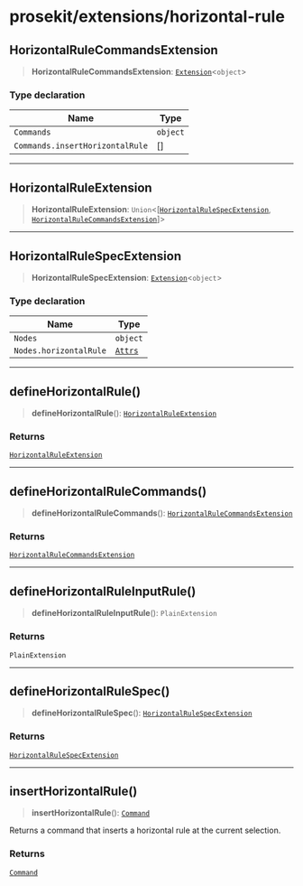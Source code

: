 # prosekit/extensions/horizontal-rule

<a id="HorizontalRuleCommandsExtension" name="HorizontalRuleCommandsExtension"></a>

## HorizontalRuleCommandsExtension

> **HorizontalRuleCommandsExtension**: [`Extension`](../core.md#ExtensionT)\<`object`\>

### Type declaration

| Name | Type |
| ------ | ------ |
| `Commands` | `object` |
| `Commands.insertHorizontalRule` | [] |

***

<a id="HorizontalRuleExtension" name="HorizontalRuleExtension"></a>

## HorizontalRuleExtension

> **HorizontalRuleExtension**: `Union`\<[[`HorizontalRuleSpecExtension`](horizontal-rule.md#HorizontalRuleSpecExtension), [`HorizontalRuleCommandsExtension`](horizontal-rule.md#HorizontalRuleCommandsExtension)]\>

***

<a id="HorizontalRuleSpecExtension" name="HorizontalRuleSpecExtension"></a>

## HorizontalRuleSpecExtension

> **HorizontalRuleSpecExtension**: [`Extension`](../core.md#ExtensionT)\<`object`\>

### Type declaration

| Name | Type |
| ------ | ------ |
| `Nodes` | `object` |
| `Nodes.horizontalRule` | [`Attrs`](https://prosemirror.net/docs/ref/#model.Attrs) |

***

<a id="defineHorizontalRule" name="defineHorizontalRule"></a>

## defineHorizontalRule()

> **defineHorizontalRule**(): [`HorizontalRuleExtension`](horizontal-rule.md#HorizontalRuleExtension)

### Returns

[`HorizontalRuleExtension`](horizontal-rule.md#HorizontalRuleExtension)

***

<a id="defineHorizontalRuleCommands" name="defineHorizontalRuleCommands"></a>

## defineHorizontalRuleCommands()

> **defineHorizontalRuleCommands**(): [`HorizontalRuleCommandsExtension`](horizontal-rule.md#HorizontalRuleCommandsExtension)

### Returns

[`HorizontalRuleCommandsExtension`](horizontal-rule.md#HorizontalRuleCommandsExtension)

***

<a id="defineHorizontalRuleInputRule" name="defineHorizontalRuleInputRule"></a>

## defineHorizontalRuleInputRule()

> **defineHorizontalRuleInputRule**(): `PlainExtension`

### Returns

`PlainExtension`

***

<a id="defineHorizontalRuleSpec" name="defineHorizontalRuleSpec"></a>

## defineHorizontalRuleSpec()

> **defineHorizontalRuleSpec**(): [`HorizontalRuleSpecExtension`](horizontal-rule.md#HorizontalRuleSpecExtension)

### Returns

[`HorizontalRuleSpecExtension`](horizontal-rule.md#HorizontalRuleSpecExtension)

***

<a id="insertHorizontalRule" name="insertHorizontalRule"></a>

## insertHorizontalRule()

> **insertHorizontalRule**(): [`Command`](https://prosemirror.net/docs/ref/#state.Command)

Returns a command that inserts a horizontal rule at the current selection.

### Returns

[`Command`](https://prosemirror.net/docs/ref/#state.Command)

